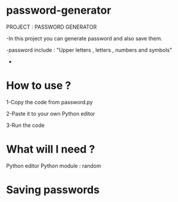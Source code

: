 # password-generator

PROJECT : PASSWORD GENERATOR

-In this project you can generate password and also save them.

-password include : "Upper letters , letters , numbers and  symbols"

-

# How to use ?

1-Copy the code from password.py

2-Paste it to your own Python editor

3-Run the code 

# What will I need ?

  Python editor
  Python module  : random 

# Saving passwords

